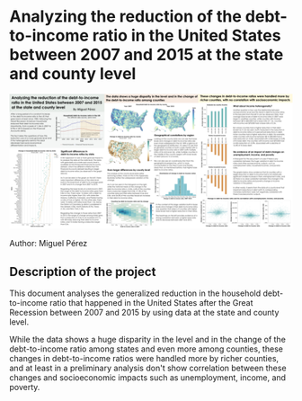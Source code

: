 # Analyzing the reduction of the debt-to-income ratio in the United States between 2007 and 2015 at the state and county level

![Alt text](/scratch/embedded_screenshot_static_project.png?raw=true "Optional Title")

Author: Miguel Pérez

## Description of the project

This document analyses the generalized reduction in the household debt-to-income 
ratio that happened in the United States after the Great Recession between 2007 
and 2015 by using data at the state and county level.

While the data shows a huge disparity in the level and in the change of the
debt-to-income ratio among states and even more among counties, these
changes in debt-to-income ratios were handled more by richer counties,
and at least in a preliminary analysis don't show correlation between 
these changes and socioeconomic impacts such as unemployment, income,
and poverty.

